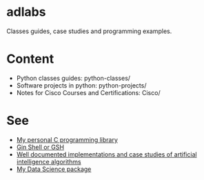 # adlabs
Classes guides, case studies and programming examples.  

# Content
* Python classes guides: python-classes/ 
* Software projects in python: python-projects/   
* Notes for Cisco Courses and Certifications: Cisco/  

# See  
* [My personal C programming library](https://github.com/augustomatheuss/mylibc)  
* [Gin Shell or GSH](https://github.com/augustomatheuss/gsh)  
* [Well documented implementations and case studies of artificial intelligence algorithms](https://github.com/augustomatheuss/ia-hub)  
* [My Data Science package](https://github.com/augustomatheuss/myds)  

